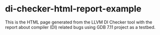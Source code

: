 # di-checker-html-report-example
This is the HTML page generated from the LLVM DI Checker tool with the report about compiler (DI) related bugs using GDB 7.11 project as a testbed.
